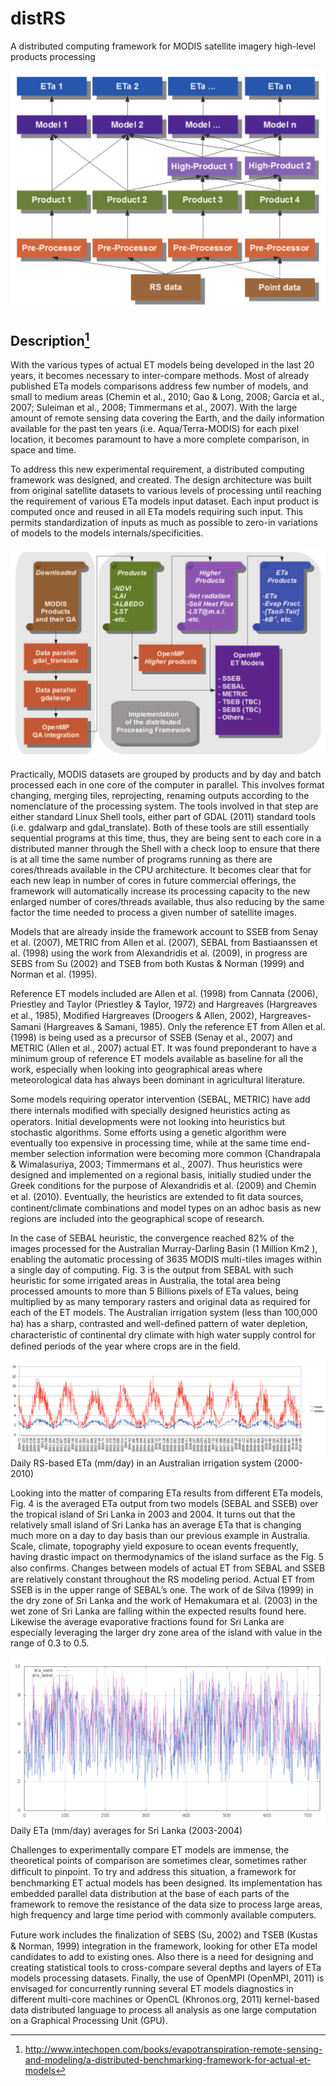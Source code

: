 # distRS 

A distributed computing framework for MODIS satellite imagery high-level products processing

![architecture](architecture.png "distRS architecture")

## Description[^1]

With the various types of actual ET models being developed in the last 20 years, it becomes
necessary to inter-compare methods. Most of already published ETa models comparisons
address few number of models, and small to medium areas (Chemin et al., 2010; Gao & Long,
2008; García et al., 2007; Suleiman et al., 2008; Timmermans et al., 2007). With the large amount
of remote sensing data covering the Earth, and the daily information available for the past ten
years (i.e. Aqua/Terra-MODIS) for each pixel location, it becomes paramount to have a more
complete comparison, in space and time.

To address this new experimental requirement, a distributed computing framework was
designed, and created. The design architecture was built from original satellite datasets
to various levels of processing until reaching the requirement of various ETa models input
dataset. Each input product is computed once and reused in all ETa models requiring such
input. This permits standardization of inputs as much as possible to zero-in variations of
models to the models internals/specificities.

![architecture implementation](architecture_implementation.png "distRS architecture implementation")

Practically, MODIS datasets are grouped by products and by day and batch processed
each in one core of the computer in parallel. This involves format changing, merging tiles,
reprojecting, renaming outputs according to the nomenclature of the processing system. The
tools involved in that step are either standard Linux Shell tools, either part of GDAL (2011)
standard tools (i.e. gdalwarp and gdal_translate). Both of these tools are still essentially
sequential programs at this time, thus, they are being sent to each core in a distributed
manner through the Shell with a check loop to ensure that there is at all time the same
number of programs running as there are cores/threads available in the CPU architecture.
It becomes clear that for each new leap in number of cores in future commercial offerings, the
framework will automatically increase its processing capacity to the new enlarged number of
cores/threads available, thus also reducing by the same factor the time needed to process a
given number of satellite images.

Models that are already inside the framework account to SSEB from Senay et al. (2007),
METRIC from Allen et al. (2007), SEBAL from Bastiaanssen et al. (1998) using the work from
Alexandridis et al. (2009), in progress are SEBS from Su (2002) and TSEB from both Kustas &
Norman (1999) and Norman et al. (1995).

Reference ET models included are Allen et al. (1998) from Cannata (2006), Priestley and Taylor
(Priestley & Taylor, 1972) and Hargreaves (Hargreaves et al., 1985), Modiﬁed Hargreaves
(Droogers & Allen, 2002), Hargreaves-Samani (Hargreaves & Samani, 1985). Only the
reference ET from Allen et al. (1998) is being used as a precursor of SSEB (Senay et al., 2007)
and METRIC (Allen et al., 2007) actual ET. It was found preponderant to have a minimum
group of reference ET models available as baseline for all the work, especially when looking
into geographical areas where meteorological data has always been dominant in agricultural
literature.

Some models requiring operator intervention (SEBAL, METRIC) have add there internals
modiﬁed with specially designed heuristics acting as operators. Initial developments were not
looking into heuristics but stochastic algorithms. Some efforts using a genetic algorithm were
eventually too expensive in processing time, while at the same time end-member selection
information were becoming more common (Chandrapala & Wimalasuriya, 2003; Timmermans
et al., 2007). Thus heuristics were designed and implemented on a regional basis, initially
studied under the Greek conditions for the purpose of Alexandridis et al. (2009) and Chemin
et al. (2010). Eventually, the heuristics are extended to ﬁt data sources, continent/climate
combinations and model types on an adhoc basis as new regions are included into the
geographical scope of research.

In the case of SEBAL heuristic, the convergence reached 82% of the images processed for
the Australian Murray-Darling Basin (1 Million Km2 ), enabling the automatic processing
of 3635 MODIS multi-tiles images within a single day of computing. Fig. 3 is the output
from SEBAL with such heuristic for some irrigated areas in Australia, the total area being
processed amounts to more than 5 Billions pixels of ETa values, being multiplied by as many
temporary rasters and original data as required for each of the ET models. The Australian
irrigation system (less than 100,000 ha) has a sharp, contrasted and well-deﬁned pattern of
water depletion, characteristic of continental dry climate with high water supply control for
deﬁned periods of the year where crops are in the ﬁeld.

![Australia Coleambally](australia_coleambally.png "Australia Coleambally Irrigation System")
Daily RS-based ETa (mm/day) in an Australian irrigation system (2000-2010)

Looking into the matter of comparing ETa results from different ETa models, Fig. 4 is the
averaged ETa output from two models (SEBAL and SSEB) over the tropical island of Sri Lanka
in 2003 and 2004. It turns out that the relatively small island of Sri Lanka has an average ETa
that is changing much more on a day to day basis than our previous example in Australia.
Scale, climate, topography yield exposure to ocean events frequently, having drastic impact
on thermodynamics of the island surface as the Fig. 5 also conﬁrms. Changes between models
of actual ET from SEBAL and SSEB are relatively constant throughout the RS modeling period.
Actual ET from SSEB is in the upper range of SEBAL’s one. The work of de Silva (1999) in the
dry zone of Sri Lanka and the work of Hemakumara et al. (2003) in the wet zone of Sri Lanka
are falling within the expected results found here. Likewise the average evaporative fractions
found for Sri Lanka are especially leveraging the larger dry zone area of the island
with value in the range of 0.3 to 0.5.

![Sri Lanka Compare ETa ETp](LK_compare_eta_etp.png "Sri Lanka Compare ETa ETp")
Daily ETa (mm/day) averages for Sri Lanka (2003-2004)

Challenges to experimentally compare ET models are immense, the theoretical points of
comparison are sometimes clear, sometimes rather difﬁcult to pinpoint. To try and address
this situation, a framework for benchmarking ET actual models has been designed. Its
implementation has embedded parallel data distribution at the base of each parts of the
framework to remove the resistance of the data size to process large areas, high frequency
and large time period with commonly available computers.

Future work includes the ﬁnalization of SEBS (Su, 2002) and TSEB (Kustas & Norman, 1999)
integration in the framework, looking for other ETa model candidates to add to existing ones.
Also there is a need for designing and creating statistical tools to cross-compare several depths
and layers of ETa models processing datasets. Finally, the use of OpenMPI (OpenMPI, 2011)
is envisaged for concurrently running several ET models diagnostics in different multi-core
machines or OpenCL (Khronos.org, 2011) kernel-based data distributed language to process
all analysis as one large computation on a Graphical Processing Unit (GPU).

[^1]: http://www.intechopen.com/books/evapotranspiration-remote-sensing-and-modeling/a-distributed-benchmarking-framework-for-actual-et-models

